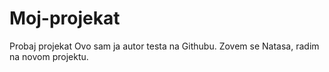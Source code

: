 # Moj-projekat
Probaj projekat
Ovo sam ja autor testa na Githubu. 
Zovem se Natasa, radim na novom projektu. 
